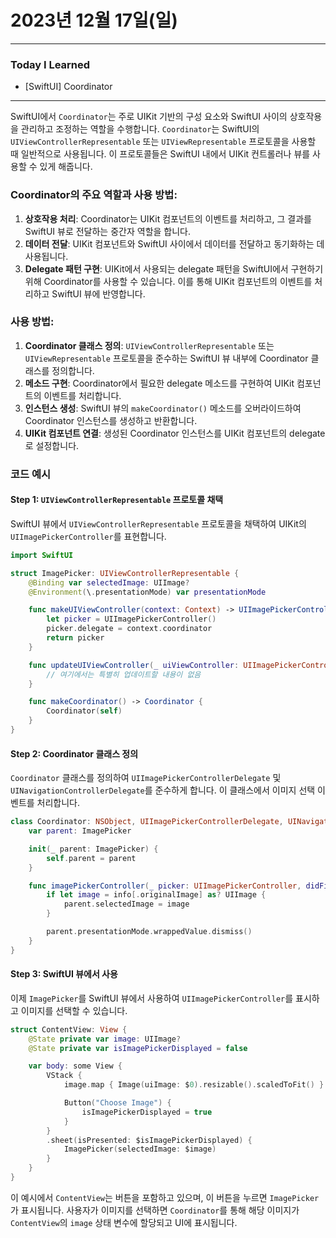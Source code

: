 # 2023년 12월 17일(일)

---

### Today I Learned 

- [SwiftUI] Coordinator

---

SwiftUI에서 `Coordinator`는 주로 UIKit 기반의 구성 요소와 SwiftUI 사이의 상호작용을 관리하고 조정하는 역할을 수행합니다. `Coordinator`는 SwiftUI의 `UIViewControllerRepresentable` 또는 `UIViewRepresentable` 프로토콜을 사용할 때 일반적으로 사용됩니다. 이 프로토콜들은 SwiftUI 내에서 UIKit 컨트롤러나 뷰를 사용할 수 있게 해줍니다.

### Coordinator의 주요 역할과 사용 방법:

1. **상호작용 처리**: Coordinator는 UIKit 컴포넌트의 이벤트를 처리하고, 그 결과를 SwiftUI 뷰로 전달하는 중간자 역할을 합니다.
2. **데이터 전달**: UIKit 컴포넌트와 SwiftUI 사이에서 데이터를 전달하고 동기화하는 데 사용됩니다.
3. **Delegate 패턴 구현**: UIKit에서 사용되는 delegate 패턴을 SwiftUI에서 구현하기 위해 Coordinator를 사용할 수 있습니다. 이를 통해 UIKit 컴포넌트의 이벤트를 처리하고 SwiftUI 뷰에 반영합니다.

### 사용 방법:

1. **Coordinator 클래스 정의**: `UIViewControllerRepresentable` 또는 `UIViewRepresentable` 프로토콜을 준수하는 SwiftUI 뷰 내부에 Coordinator 클래스를 정의합니다.
2. **메소드 구현**: Coordinator에서 필요한 delegate 메소드를 구현하여 UIKit 컴포넌트의 이벤트를 처리합니다.
3. **인스턴스 생성**: SwiftUI 뷰의 `makeCoordinator()` 메소드를 오버라이드하여 Coordinator 인스턴스를 생성하고 반환합니다.
4. **UIKit 컴포넌트 연결**: 생성된 Coordinator 인스턴스를 UIKit 컴포넌트의 delegate로 설정합니다.



### 코드 예시

#### Step 1: `UIViewControllerRepresentable` 프로토콜 채택

SwiftUI 뷰에서 `UIViewControllerRepresentable` 프로토콜을 채택하여 UIKit의 `UIImagePickerController`를 표현합니다.

```swift
import SwiftUI

struct ImagePicker: UIViewControllerRepresentable {
    @Binding var selectedImage: UIImage?
    @Environment(\.presentationMode) var presentationMode

    func makeUIViewController(context: Context) -> UIImagePickerController {
        let picker = UIImagePickerController()
        picker.delegate = context.coordinator
        return picker
    }

    func updateUIViewController(_ uiViewController: UIImagePickerController, context: Context) {
        // 여기에서는 특별히 업데이트할 내용이 없음
    }

    func makeCoordinator() -> Coordinator {
        Coordinator(self)
    }
}
```

#### Step 2: Coordinator 클래스 정의

`Coordinator` 클래스를 정의하여 `UIImagePickerControllerDelegate` 및 `UINavigationControllerDelegate`를 준수하게 합니다. 이 클래스에서 이미지 선택 이벤트를 처리합니다.

```swift
class Coordinator: NSObject, UIImagePickerControllerDelegate, UINavigationControllerDelegate {
    var parent: ImagePicker

    init(_ parent: ImagePicker) {
        self.parent = parent
    }

    func imagePickerController(_ picker: UIImagePickerController, didFinishPickingMediaWithInfo info: [UIImagePickerController.InfoKey : Any]) {
        if let image = info[.originalImage] as? UIImage {
            parent.selectedImage = image
        }

        parent.presentationMode.wrappedValue.dismiss()
    }
}
```

#### Step 3: SwiftUI 뷰에서 사용

이제 `ImagePicker`를 SwiftUI 뷰에서 사용하여 `UIImagePickerController`를 표시하고 이미지를 선택할 수 있습니다.

```swift
struct ContentView: View {
    @State private var image: UIImage?
    @State private var isImagePickerDisplayed = false

    var body: some View {
        VStack {
            image.map { Image(uiImage: $0).resizable().scaledToFit() }

            Button("Choose Image") {
                isImagePickerDisplayed = true
            }
        }
        .sheet(isPresented: $isImagePickerDisplayed) {
            ImagePicker(selectedImage: $image)
        }
    }
}
```

이 예시에서 `ContentView`는 버튼을 포함하고 있으며, 이 버튼을 누르면 `ImagePicker`가 표시됩니다. 사용자가 이미지를 선택하면 `Coordinator`를 통해 해당 이미지가 `ContentView`의 `image` 상태 변수에 할당되고 UI에 표시됩니다.